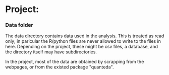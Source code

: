 # Project: 
### Data folder

The data directory contains data used in the analysis. This is treated as read only; in paricular the R/python files are never allowed to write to the files in here. Depending on the project, these might be csv files, a database, and the directory itself may have subdirectories.

In the project, most of the data are obtained by scrapping from the webpages, or from the existed package "quanteda". 
